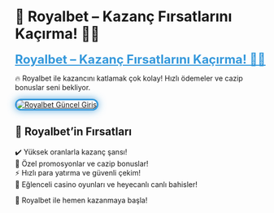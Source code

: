# 🎯 Royalbet – Kazanç Fırsatlarını Kaçırma! 💎🔥

<a href="https://cutt.ly/RoyalLink" title="Royalbet Güncel Giriş" style="color: #3498db; font-size: 24px; font-weight: bold;">Royalbet – Kazanç Fırsatlarını Kaçırma! 🎰🎉</a>

🔥 Royalbet ile kazancını katlamak çok kolay! Hızlı ödemeler ve cazip bonuslar seni bekliyor.

<a href="https://cutt.ly/RoyalLink" title="Royalbet Güncel Giriş">
  <img src="https://i.ibb.co/BtMhhf6/g-venligiris.jpg" alt="Royalbet Güncel Giriş" style="max-width: 100%; border: 3px solid #3498db; border-radius: 15px; box-shadow: 0px 0px 15px rgba(52, 152, 219, 0.8);">
</a>

## 🚀 Royalbet’in Fırsatları
✔️ Yüksek oranlarla kazanç şansı!  
🎁 Özel promosyonlar ve cazip bonuslar!  
⚡️ Hızlı para yatırma ve güvenli çekim!  
🎲 Eğlenceli casino oyunları ve heyecanlı canlı bahisler!

💎 Royalbet ile hemen kazanmaya başla!
